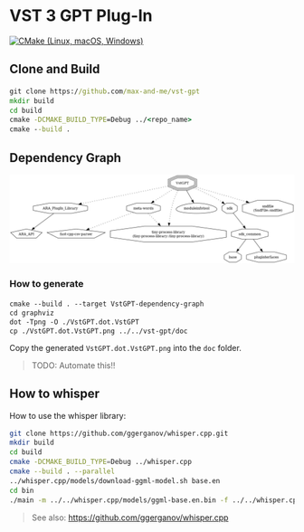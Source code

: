 # VST 3 GPT Plug-In
[![CMake (Linux, macOS, Windows)](https://github.com/rehans/vst-gpt/actions/workflows/cmake.yml/badge.svg)](https://github.com/rehans/vst-gpt/actions/workflows/cmake.yml)

## Clone and Build

```cmd
git clone https://github.com/max-and-me/vst-gpt
mkdir build
cd build
cmake -DCMAKE_BUILD_TYPE=Debug ../<repo_name>
cmake --build .
```

## Dependency Graph

![Alt text](doc/VstGPT.dot.VstGPT.png "Dependency Graph")

### How to generate

```shell
cmake --build . --target VstGPT-dependency-graph
cd graphviz
dot -Tpng -O ./VstGPT.dot.VstGPT
cp ./VstGPT.dot.VstGPT.png ../../vst-gpt/doc    
```

Copy the generated ```VstGPT.dot.VstGPT.png``` into the ```doc``` folder.

> TODO: Automate this!!


## How to whisper

How to use the whisper library:

```sh
git clone https://github.com/ggerganov/whisper.cpp.git
mkdir build
cd build
cmake -DCMAKE_BUILD_TYPE=Debug ../whisper.cpp
cmake --build . --parallel
../whisper.cpp/models/download-ggml-model.sh base.en
cd bin
./main -m ../../whisper.cpp/models/ggml-base.en.bin -f ../../whisper.cpp/samples/jfk.wav -ml 1
```

> See also: https://github.com/ggerganov/whisper.cpp